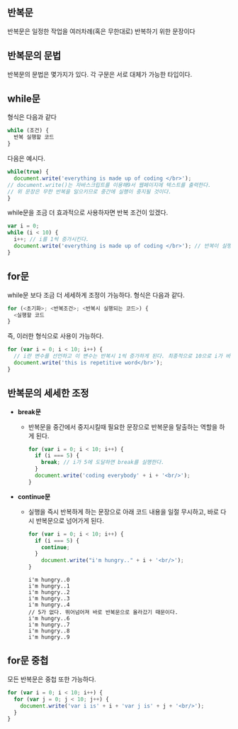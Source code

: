 ## 반복문

반복문은 일정한 작업을 여러차례(혹은 무한대로) 반복하기 위한 문장이다

## 반복문의 문법

반복문의 문법은 몇가지가 있다. 각 구문은 서로 대체가 가능한 타입이다.

## while문

형식은 다음과 같다

```js
while (조건) {
  반복 실행할 코드
}
```

다음은 예시다.

```js
while(true) {
  document.write('everything is made up of coding </br>');
// document.write()는 자바스크립트를 이용해9서 웹페이지에 텍스트를 출력한다.
// 위 문장은 무한 반복을 일으키므로 중간에 실행이 중지될 것이다.
}
```

while문을 조금 더 효과적으로 사용하자면 반복 조건이 있겠다.

```js
var i = 0;
while (i < 10) {
  i++; // i를 1씩 증가시킨다.
  document.write('everything is made up of coding </br>'); // 반복이 실행될 때마다 document.wirte를 실행시킨다.
}
```



## for문

while문 보다 조금 더 세세하게 조정이 가능하다. 형식은 다음과 같다.

```js
for (<초기화>; <반복조건>; <반복시 실행되는 코드>) {
  <실행할 코드
}
```

즉, 이러한 형식으로 사용이 가능하다.

```js
for (var i = 0; i < 10; i++) {
  // i란 변수를 선언하고 이 변수는 반복시 1씩 증가하게 된다. 최종적으로 10으로 i가 바뀌게 되면, 반복은 종료되낟.
  document.write('this is repetitive word</br>');
}
```



## 반복문의 세세한 조정

* **break문**

  * 반복문을 중간에서 중지시킬때 필요한 문장으로 반복문을 탈출하는 역할을 하게 된다.

    ```js
    for (var i = 0; i < 10; i++) {
      if (i === 5) {
        break; // i가 5에 도달하면 break를 실행한다.
      }
      document.write('coding everybody' + i + '<br/>');
    }
    ```

* **continue문**

  * 실행을 즉시 반복하게 하는 문장으로 아래 코드 내용을 일절 무시하고, 바로 다시 반복문으로 넘어가게 된다.

    ```js
    for (var i = 0; i < 10; i++) {
      if (i === 5) {
        continue;
      }
        document.write("i'm hungry.." + i + '<br/>');
    }
    ```

    ```
    i'm hungry..0
    i'm hungry..1
    i'm hungry..2
    i'm hungry..3
    i'm hungry..4
    // 5가 없다. 뛰어넘어져 바로 반복문으로 올라갔기 때문이다.
    i'm hungry..6
    i'm hungry..7
    i'm hungry..8
    i'm hungry..9
    ```





## for문 중첩

모든 반복문은 중첩 또한 가능하다. 

```js
for (var i = 0; i < 10; i++) {
  for (var j = 0; j < 10; j++) {
    document.write('var i is' + i + 'var j is' + j + '<br/>');
  }
}
```

